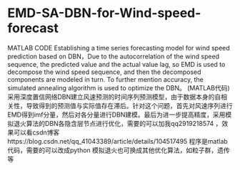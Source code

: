 # EMD-SA-DBN-for-Wind-speed-forecast
MATLAB CODE
Establishing a time series forecasting model for wind speed prediction based on DBN，Due to the autocorrelation of the wind speed sequence, the predicted value and the actual value lag, so EMD is used to decompose the wind speed sequence, and then the decomposed components are modeled in turn. To further mention accuracy, the simulated annealing algorithm is used to optimize the DBN。
(MATLAB代码)采用深度置信网络DBN建立风速预测的时间序列预测模型，由于数据本身的自相关性，导致得到的预测值与实际值存在滞后。针对这个问题，首先对风速序列进行EMD得到imf分量，然后对各分量进行DBN建模。最后为进一步提高精度，采用模拟退火算法的DBN各隐含层节点进行优化，需要的可以加我qq2919218574  ，效果可以看csdn博客https://blog.csdn.net/qq_41043389/article/details/104517495
程序是matlab代码，需要的可以改成python 模拟退火也可换成其他优化算法，如粒子群，遗传等
